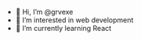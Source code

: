 - 👋 Hi, I’m @grvexe
- 👀 I’m interested in web development
- 🌱 I’m currently learning React

<!---
grvexe/grvexe is a ✨ special ✨ repository because its `README.md` (this file) appears on your GitHub profile.
You can click the Preview link to take a look at your changes.
--->
